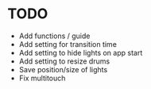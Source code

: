 # TODO

- Add functions / guide
- Add setting for transition time
- Add setting to hide lights on app start
- Add setting to resize drums
- Save position/size of lights
- Fix multitouch
